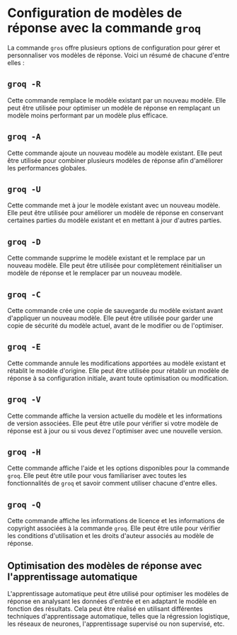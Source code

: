 # Configuration de modèles de réponse avec la commande `groq`
La commande `gros` offre plusieurs options de configuration pour gérer et personnaliser vos modèles de réponse. Voici un résumé de chacune d'entre elles :

## `groq -R`
Cette commande remplace le modèle existant par un nouveau modèle. Elle peut être utilisée pour optimiser un modèle de réponse en remplaçant un modèle moins performant par un modèle plus efficace.

## `groq -A`
Cette commande ajoute un nouveau modèle au modèle existant. Elle peut être utilisée pour combiner plusieurs modèles de réponse afin d'améliorer les performances globales.

## `groq -U`
Cette commande met à jour le modèle existant avec un nouveau modèle. Elle peut être utilisée pour améliorer un modèle de réponse en conservant certaines parties du modèle existant et en mettant à jour d'autres parties.

## `groq -D`
Cette commande supprime le modèle existant et le remplace par un nouveau modèle. Elle peut être utilisée pour complètement réinitialiser un modèle de réponse et le remplacer par un nouveau modèle.

## `groq -C`
Cette commande crée une copie de sauvegarde du modèle existant avant d'appliquer un nouveau modèle. Elle peut être utilisée pour garder une copie de sécurité du modèle actuel, avant de le modifier ou de l'optimiser.

## `groq -E`
Cette commande annule les modifications apportées au modèle existant et rétablit le modèle d'origine. Elle peut être utilisée pour rétablir un modèle de réponse à sa configuration initiale, avant toute optimisation ou modification.

## `groq -V`
Cette commande affiche la version actuelle du modèle et les informations de version associées. Elle peut être utile pour vérifier si votre modèle de réponse est à jour ou si vous devez l'optimiser avec une nouvelle version.

## `groq -H`
Cette commande affiche l'aide et les options disponibles pour la commande `groq`. Elle peut être utile pour vous familiariser avec toutes les fonctionnalités de `groq` et savoir comment utiliser chacune d'entre elles.

## `groq -Q`
Cette commande affiche les informations de licence et les informations de copyright associées à la commande `groq`. Elle peut être utile pour vérifier les conditions d'utilisation et les droits d'auteur associés au modèle de réponse.

## Optimisation des modèles de réponse avec l'apprentissage automatique
L'apprentissage automatique peut être utilisé pour optimiser les modèles de réponse en analysant les données d'entrée et en adaptant le modèle en fonction des résultats. Cela peut être réalisé en utilisant différentes techniques d'apprentissage automatique, telles que la régression logistique, les réseaux de neurones, l'apprentissage supervisé ou non supervisé, etc.